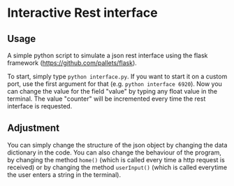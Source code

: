 # Interactive Rest interface

## Usage
A simple python script to simulate a json rest interface using the flask framework (https://github.com/pallets/flask).

To start, simply type `python interface.py`. If you want to start it on a custom port, use the first argument for that (e.g. `python interface 6920`). Now you can change the value for the field "value" by typing any float value in the terminal. The value "counter" will be incremented every time the rest interface is requested.

## Adjustment
You can simply change the structure of the json object by changing the data dictionary in the code. You can also change the behaviour of the program, by changing the method `home()` (which is called every time a http request is received) or by changing the method `userInput()` (which is called everytime the user enters a string in the terminal).

